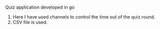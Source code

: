 Quiz application developed in go

1. Here I have used channels to control the time out of the quiz round.
2. CSV file is used.